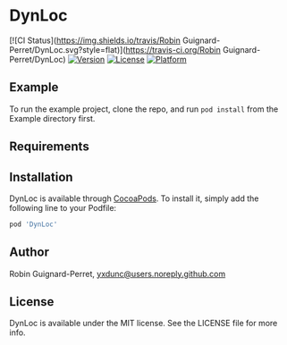 # DynLoc

[![CI Status](https://img.shields.io/travis/Robin Guignard-Perret/DynLoc.svg?style=flat)](https://travis-ci.org/Robin Guignard-Perret/DynLoc)
[![Version](https://img.shields.io/cocoapods/v/DynLoc.svg?style=flat)](https://cocoapods.org/pods/DynLoc)
[![License](https://img.shields.io/cocoapods/l/DynLoc.svg?style=flat)](https://cocoapods.org/pods/DynLoc)
[![Platform](https://img.shields.io/cocoapods/p/DynLoc.svg?style=flat)](https://cocoapods.org/pods/DynLoc)

## Example

To run the example project, clone the repo, and run `pod install` from the Example directory first.

## Requirements

## Installation

DynLoc is available through [CocoaPods](https://cocoapods.org). To install
it, simply add the following line to your Podfile:

```ruby
pod 'DynLoc'
```

## Author

Robin Guignard-Perret, yxdunc@users.noreply.github.com

## License

DynLoc is available under the MIT license. See the LICENSE file for more info.
